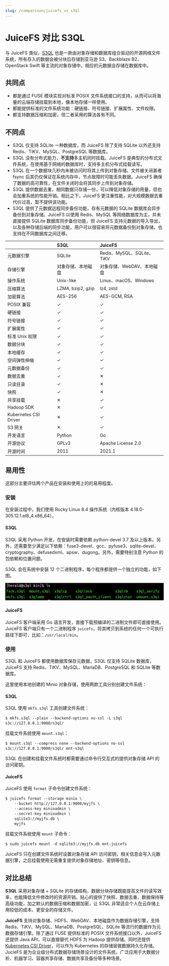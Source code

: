 ```yaml
---
slug: /comparison/juicefs_vs_s3ql
---
```


# JuiceFS 对比 S3QL

与 JuiceFS 类似，[S3QL](https://github.com/s3ql/s3ql) 也是一款由对象存储和数据库组合驱动的开源网络文件系统，所有存入的数据会被分块后存储到亚马逊 S3、Backblaze B2、OpenStack Swift 等主流的对象存储中，相应的元数据会存储在数据库中。

## 共同点

- 都是通过 FUSE 模块实现对标准 POSIX 文件系统接口的支持，从而可以将海量的云端存储挂载到本地，像本地存储一样使用。
- 都能提供标准的文件系统功能：硬链接、符号链接、扩展属性、文件权限。
- 都支持数据压缩和加密，但二者采用的算法各有不同。

## 不同点

- S3QL 仅支持 SQLite 一种数据库，而 JuiceFS 除了支持 SQLite 以外还支持 Redis、TiKV、MySQL、PostgreSQL 等数据库。
- S3QL 没有分布式能力，**不支持**多主机同时挂载。JuiceFS 是典型的分布式文件系统，在使用基于网络的数据库时，支持多主机分布式挂载读写。
- S3QL 在一个数据块几秒内未被访问时将其上传到对象存储。文件被关闭甚者 fsync 后其仍仅保证在系统内存中，节点故障时可能丢失数据。JuiceFS 确保了数据的高可靠性，在文件关闭时会将其同步上传到对象存储。
- S3QL 提供数据去重，相同数据只存储一份，可以降低对象存储的用量，但也会加重系统的性能开销。相比之下，JuiceFS 更注重性能，对大规模数据去重代价过高，暂不提供该功能。
- S3QL 提供了元数据远程同步备份功能，存有元数据的 SQLite 数据库会异步备份到对象存储。JuiceFS 以使用 Redis、MySQL 等网络数据库为主，并未直接提供 SQLite 数据库同步备份功能，但 JuiceFS 支持元数据的导入导出，以及各种存储后端的同步功能，用户可以很容易将元数据备份到对象存储，也支持在不同数据库之间迁移。

|                       | **S3QL**           | **JuiceFS**                |
| :-------------------- | :----------------- | :------------------------- |
| 元数据引擎            | SQLite             | Redis、MySQL、SQLite、TiKV |
| 存储引擎              | 对象存储、本地磁盘 | 对象存储、WebDAV、本地磁盘 |
| 操作系统              | Unix-like          | Linux、macOS、Windows      |
| 压缩算法              | LZMA, bzip2, gzip  | lz4, zstd                  |
| 加密算法              | AES-256            | AES-GCM, RSA               |
| POSIX 兼容            | ✓                  | ✓                          |
| 硬链接                | ✓                  | ✓                          |
| 符号链接              | ✓                  | ✓                          |
| 扩展属性              | ✓                  | ✓                          |
| 标准 Unix 权限        | ✓                  | ✓                          |
| 数据分块              | ✓                  | ✓                          |
| 本地缓存              | ✓                  | ✓                          |
| 空间弹性伸缩          | ✓                  | ✓                          |
| 元数据备份            | ✓                  | ✓                          |
| 数据去重              | ✓                  | ✕                          |
| 只读目录              | ✓                  | ✕                          |
| 快照                  | ✓                  | ✕                          |
| 共享挂载              | ✕                  | ✓                          |
| Hadoop SDK            | ✕                  | ✓                          |
| Kubernetes CSI Driver | ✕                  | ✓                          |
| S3 网关               | ✕                  | ✓                          |
| 开发语言              | Python             | Go                         |
| 开源协议              | GPLv3              | Apache License 2.0                     |
| 开源时间              | 2011               | 2021.1                     |

## 易用性

这部分主要评估两个产品在安装和使用上的的易用程度。

### 安装

在安装过程中，我们使用 Rocky Linux 8.4 操作系统（内核版本 4.18.0-305.12.1.el8_4.x86_64）。

#### S3QL

S3QL 采用 Python 开发，在安装时需要依赖 python-devel 3.7 及以上版本。另外，还需要至少满足以下依赖：fuse3-devel、gcc、pyfuse3、sqlite-devel、cryptography、defusedxml、apsw、dugong。另外，需要特别注意 Python 的包依赖和位置问题。

S3QL 会在系统中安装 12 个二进制程序，每个程序都提供一个独立的功能，如下图。

![](../../images/s3ql-bin.jpg)

#### JuiceFS

JuiceFS 客户端采用 Go 语言开发，直接下载预编译的二进制文件即可直接使用。JuiceFS 客户端只有一个二进制程序 `juicefs`，将其拷贝到系统的任何一个可执行路径下即可，比如：`/usr/local/bin`。

### 使用

S3QL 和 JuiceFS 都使用数据库保存元数据，S3QL 仅支持 SQLite 数据库，JuiceFS 支持 Redis、TiKV、MySQL、MariaDB、PostgreSQL 和 SQLite 等数据库。

这里使用本地创建的 Minio 对象存储，使用两款工具分别创建文件系统：

#### S3QL

S3QL 使用 `mkfs.s3ql` 工具创建文件系统：

```shell
$ mkfs.s3ql --plain --backend-options no-ssl -L s3ql s3c://127.0.0.1:9000/s3ql/
```

挂载文件系统使用 `mount.s3ql`：

```shell
$ mount.s3ql --compress none --backend-options no-ssl s3c://127.0.0.1:9000/s3ql/ mnt-s3ql
```

S3QL 在创建和挂载文件系统时都需要通过命令行交互式的提供对象存储 API 的访问密钥。

#### JuiceFS

JuiceFS 使用 `format` 子命令创建文件系统：

```shell
$ juicefs format --storage minio \
    --bucket http://127.0.0.1:9000/myjfs \
    --access-key minioadmin \
    --secret-key minioadmin \
    sqlite3://myjfs.db \
    myjfs
```

挂载文件系统使用 `mount` 子命令：

```shell
$ sudo juicefs mount -d sqlite3://myjfs.db mnt-juicefs
```

JuiceFS 只在创建文件系统时设置对象存储 API 访问密钥，相关信息会写入元数据引擎，之后挂载使用无需重复提供对象存储地址、密钥等信息。

## 对比总结

**S3QL** 采用对象存储 + SQLite 的存储结构，数据分块存储既能提高文件的读写效率，也能降低文件修改时的资源开销。贴心的提供了快照、数据去重、数据保持等高级功能，加之默认的数据压缩和数据加密，让 S3QL 非常适合个人在云存储上用较低的成本、更安全的存储文件。

**JuiceFS** 支持对象存储、HDFS、WebDAV、本地磁盘作为数据存储引擎，支持 Redis、TiKV、MySQL、MariaDB、PostgreSQL、SQLite 等流行的数据作为元数据存储引擎。除了通过 FUSE 提供标准的 POSIX 文件系统接口以外，JuiceFS 还提供 Java API，可以直接替代 HDFS 为 Hadoop 提供存储。同时还提供 [Kubernetes CSI Driver](https://github.com/juicedata/juicefs-csi-driver)，可以作为 Kubernetes 的存储层做数据持久化存储。JucieFS 是为企业级分布式数据存储场景设计的文件系统，广泛应用于大数据分析、机器学习、容器共享存储、数据共享及备份等多种场景。
